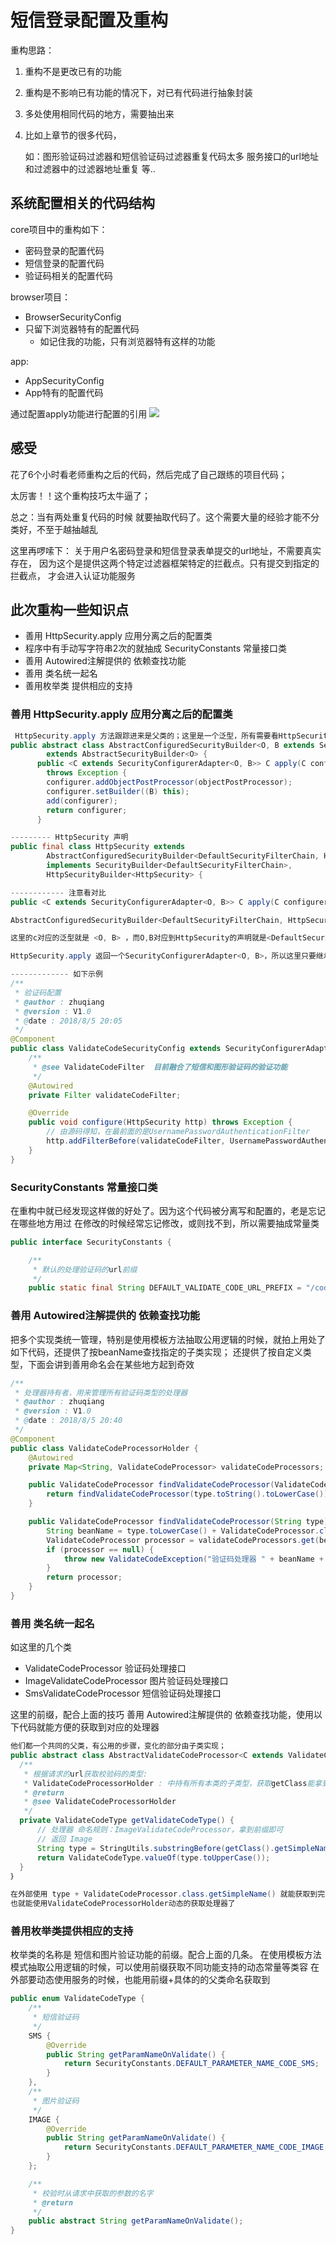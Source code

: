 # 短信登录配置及重构
重构思路：

1. 重构不是更改已有的功能
2. 重构是不影响已有功能的情况下，对已有代码进行抽象封装
3. 多处使用相同代码的地方，需要抽出来
4. 比如上章节的很多代码，

    如：图形验证码过滤器和短信验证码过滤器重复代码太多
    服务接口的url地址和过滤器中的过滤器地址重复
    等..

## 系统配置相关的代码结构

core项目中的重构如下：

* 密码登录的配置代码
* 短信登录的配置代码
* 验证码相关的配置代码

browser项目：

*  BrowserSecurityConfig
* 只留下浏览器特有的配置代码
  - 如记住我的功能，只有浏览器特有这样的功能

app:

* AppSecurityConfig
* App特有的配置代码  

通过配置apply功能进行配置的引用
![](/assets/image/imooc/spring_secunity/snipaste_20180805_160028.png)

## 感受
花了6个小时看老师重构之后的代码，然后完成了自己跟练的项目代码；

太厉害！！这个重构技巧太牛逼了；

总之：当有两处重复代码的时候 就要抽取代码了。这个需要大量的经验才能不分类好，不至于越抽越乱

这里再啰嗦下：
关于用户名密码登录和短信登录表单提交的url地址，不需要真实存在，
因为这个是提供这两个特定过滤器框架特定的拦截点。只有提交到指定的拦截点，
才会进入认证功能服务

## 此次重构一些知识点

* 善用 HttpSecurity.apply 应用分离之后的配置类
* 程序中有手动写字符串2次的就抽成 SecurityConstants 常量接口类
* 善用 Autowired注解提供的 依赖查找功能
* 善用 类名统一起名
* 善用枚举类 提供相应的支持

### 善用 HttpSecurity.apply 应用分离之后的配置类
```java
 HttpSecurity.apply 方法跟踪进来是父类的；这里是一个泛型，所有需要看HttpSecurity对应传递的是什么类型
public abstract class AbstractConfiguredSecurityBuilder<O, B extends SecurityBuilder<O>>
		extends AbstractSecurityBuilder<O> {
      public <C extends SecurityConfigurerAdapter<O, B>> C apply(C configurer)
        throws Exception {
        configurer.addObjectPostProcessor(objectPostProcessor);
        configurer.setBuilder((B) this);
        add(configurer);
        return configurer;
      }

--------- HttpSecurity 声明
public final class HttpSecurity extends
		AbstractConfiguredSecurityBuilder<DefaultSecurityFilterChain, HttpSecurity>
		implements SecurityBuilder<DefaultSecurityFilterChain>,
		HttpSecurityBuilder<HttpSecurity> {

------------ 注意看对比
public <C extends SecurityConfigurerAdapter<O, B>> C apply(C configurer

AbstractConfiguredSecurityBuilder<DefaultSecurityFilterChain, HttpSecurity>

这里的c对应的泛型就是 <O, B> ，而O,B对应到HttpSecurity的声明就是<DefaultSecurityFilterChain, HttpSecurity>

HttpSecurity.apply 返回一个SecurityConfigurerAdapter<O, B>，所以这里只要继承该类，就是apply需要的对象了

------------- 如下示例
/**
 * 验证码配置
 * @author : zhuqiang
 * @version : V1.0
 * @date : 2018/8/5 20:05
 */
@Component
public class ValidateCodeSecurityConfig extends SecurityConfigurerAdapter<DefaultSecurityFilterChain, HttpSecurity> {
    /**
     * @see ValidateCodeFilter  目前融合了短信和图形验证码的验证功能
     */
    @Autowired
    private Filter validateCodeFilter;

    @Override
    public void configure(HttpSecurity http) throws Exception {
        // 由源码得知，在最前面的是UsernamePasswordAuthenticationFilter
        http.addFilterBefore(validateCodeFilter, UsernamePasswordAuthenticationFilter.class);
    }
}
```

### SecurityConstants 常量接口类
在重构中就已经发现这样做的好处了。因为这个代码被分离写和配置的，老是忘记在哪些地方用过
在修改的时候经常忘记修改，或则找不到，所以需要抽成常量类

```java
public interface SecurityConstants {

	/**
	 * 默认的处理验证码的url前缀
	 */
	public static final String DEFAULT_VALIDATE_CODE_URL_PREFIX = "/code";
```

### 善用 Autowired注解提供的 依赖查找功能
把多个实现类统一管理，特别是使用模板方法抽取公用逻辑的时候，就拍上用处了
如下代码，还提供了按beanName查找指定的子类实现；
还提供了按自定义类型，下面会讲到善用命名会在某些地方起到奇效

```java
/**
 * 处理器持有者，用来管理所有验证码类型的处理器
 * @author : zhuqiang
 * @version : V1.0
 * @date : 2018/8/5 20:40
 */
@Component
public class ValidateCodeProcessorHolder {
    @Autowired
    private Map<String, ValidateCodeProcessor> validateCodeProcessors;

    public ValidateCodeProcessor findValidateCodeProcessor(ValidateCodeType type) {
        return findValidateCodeProcessor(type.toString().toLowerCase());
    }

    public ValidateCodeProcessor findValidateCodeProcessor(String type) {
        String beanName = type.toLowerCase() + ValidateCodeProcessor.class.getSimpleName();
        ValidateCodeProcessor processor = validateCodeProcessors.get(beanName);
        if (processor == null) {
            throw new ValidateCodeException("验证码处理器 " + beanName + " 不存在");
        }
        return processor;
    }
}
```

### 善用 类名统一起名
如这里的几个类

* ValidateCodeProcessor  验证码处理接口
* ImageValidateCodeProcessor 图片验证码处理接口
* SmsValidateCodeProcessor 短信验证码处理接口

这里的前缀，配合上面的技巧 善用 Autowired注解提供的 依赖查找功能，使用以下代码就能方便的获取到对应的处理器
```java
他们都一个共同的父类，有公用的步骤，变化的部分由子类实现；
public abstract class AbstractValidateCodeProcessor<C extends ValidateCode> implements ValidateCodeProcessor {
  /**
   * 根据请求的url获取校验码的类型:
   * ValidateCodeProcessorHolder : 中持有所有本类的子类型，获取getClass能拿到具体的实例类名
   * @return
   * @see ValidateCodeProcessorHolder
   */
  private ValidateCodeType getValidateCodeType() {
      // 处理器 命名规则：ImageValidateCodeProcessor，拿到前缀即可
      // 返回 Image
      String type = StringUtils.substringBefore(getClass().getSimpleName(), ValidateCodeProcessor.class.getSimpleName());
      return ValidateCodeType.valueOf(type.toUpperCase());
  }
｝

在外部使用 type + ValidateCodeProcessor.class.getSimpleName() 就能获取到完整的类名，
也就能使用ValidateCodeProcessorHolder动态的获取处理器了
```

### 善用枚举类提供相应的支持
枚举类的名称是 短信和图片验证功能的前缀。配合上面的几条。
在使用模板方法模式抽取公用逻辑的时候，可以使用前缀获取不同功能支持的动态常量等类容
在外部要动态使用服务的时候，也能用前缀+具体的的父类命名获取到
```java
public enum ValidateCodeType {
    /**
     * 短信验证码
     */
    SMS {
        @Override
        public String getParamNameOnValidate() {
            return SecurityConstants.DEFAULT_PARAMETER_NAME_CODE_SMS;
        }
    },
    /**
     * 图片验证码
     */
    IMAGE {
        @Override
        public String getParamNameOnValidate() {
            return SecurityConstants.DEFAULT_PARAMETER_NAME_CODE_IMAGE;
        }
    };

    /**
     * 校验时从请求中获取的参数的名字
     * @return
     */
    public abstract String getParamNameOnValidate();
}
```
